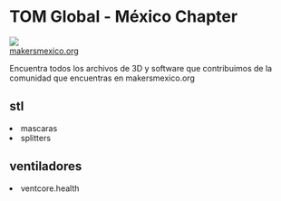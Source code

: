 # TOM Global - México Chapter
<img src="https://makersmexico.org/foro/tomlogo.png"></br>
<a target="TOM" href="www.makersmexico.org">makersmexico.org</a>

Encuentra todos los archivos de 3D y software que contribuimos de la comunidad que encuentras en makersmexico.org

## stl
<li>mascaras</li>
<li>splitters</li>

## ventiladores
<li>ventcore.health</li>
